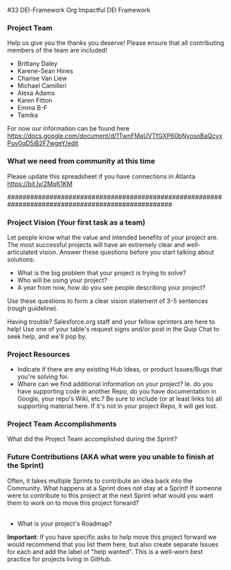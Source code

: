#33 DEI-Framework
Org Impactful DEI Framework

### Project Team
Help us give you the thanks you deserve! Please ensure that all contributing members of the team are included!
* Brittany Daley
* Karene-Sean Hines
* Charise Van Liew
* Michael Camilleri
* Alexa Adams
* Karen Fitton
* Emma B-F
* Tamika


For now our information can be found here
https://docs.google.com/document/d/1TwnFMaUVTfGXP60bNyosoBaQcyxPuv0qD5iB2F7wgeY/edit

### What we need from community at this time ###
Please update this spreadsheet if you have connections in Atlanta https://bit.ly/2MqK1KM


###################################################################################################


### Project Vision (Your first task as a team)
Let people know what the value and intended benefits of your project are. The most successful projects will have an extremely clear and well-articulated vision. Answer these questions before you start talking about solutions:
* What is the big problem that your project is trying to solve?
* Who will be using your project?
* A year from now, how do you see people describing your project?

Use these questions to form a clear vision statement of 3-5 sentences (rough guideline). 

Having trouble? Salesforce.org staff and your fellow sprinters are here to help! Use one of your table's request signs and/or post in the Quip Chat to seek help, and we'll pop by.


### Project Resources
* Indicate if there are any existing Hub Ideas, or product Issues/Bugs that you're solving for. 
* Where can we find additional information on your project? Ie. do you have supporting code in another Repo, do you have documentation in Google, your repo's Wiki, etc.? Be sure to include (or at least links to) all supporting material here. If it's not in your project Repo, it will get lost.

### Project Team Accomplishments
What did the Project Team accomplished during the Sprint?

### Future Contributions (AKA what were you unable to finish at the Sprint)
Often, it takes multiple Sprints to contribute an idea back into the Community. What happens at a Sprint does not stay at a Sprint! If someone were to contribute to this project at the next Sprint what would you want them to work on to move this project forward?<br><br>
* What is your project's Roadmap?

**Important**: If you have specific asks to help move this project forward we would recommend that you list them here, but also create separate Issues for each and add the label of "help wanted". This is a well-worn best practice for projects living in GitHub.
